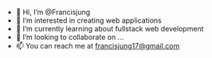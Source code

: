 - 👋 Hi, I’m @Francisjung
- 👀 I’m interested in creating web applications
- 🌱 I’m currently learning about fullstack web development
- 💞️ I’m looking to collaborate on ...
- 📫 You can reach me at francisjung17@gmail.com

<!---
Francisjung/Francisjung is a ✨ special ✨ repository because its `README.md` (this file) appears on your GitHub profile.
You can click the Preview link to take a look at your changes.
--->
